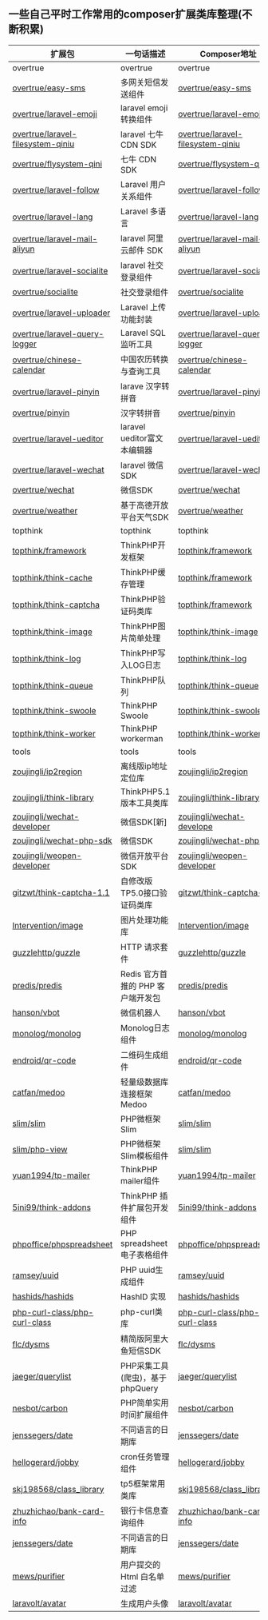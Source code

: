 

## 一些自己平时工作常用的composer扩展类库整理(不断积累)


| **扩展包** | **一句话描述** | **Composer地址** |
| ---- | ---- | ---- | 
| overtrue | overtrue | overtrue | 
| [overtrue/easy-sms](https://github.com/overtrue/easy-sms) | 多网关短信发送组件 | [overtrue/easy-sms](https://packagist.org/packages/overtrue/easy-sms) |
| [overtrue/laravel-emoji](https://github.com/overtrue/laravel-emoji) | laravel emoji 转换组件 | [overtrue/laravel-emoji](https://packagist.org/packages/overtrue/laravel-emoji) |
| [overtrue/laravel-filesystem-qiniu](https://github.com/overtrue/laravel-filesystem-qiniu) | laravel 七牛 CDN SDK | [overtrue/laravel-filesystem-qiniu](https://packagist.org/packages/overtrue/laravel-filesystem-qini) |
| [overtrue/flysystem-qini](https://github.com/overtrue/laravel-filesystem-qiniu) | 七牛 CDN SDK | [overtrue/flysystem-qini](https://packagist.org/packages/overtrue/flysystem-qiniu) |
| [overtrue/laravel-follow](https://github.com/overtrue/laravel-follow) | Laravel 用户关系组件 | [overtrue/laravel-follow](https://packagist.org/packages/overtrue/laravel-follow) |
| [overtrue/laravel-lang](https://github.com/overtrue/laravel-lang) | Laravel 多语言 | [overtrue/laravel-lang](https://packagist.org/packages/overtrue/laravel-lang) |
| [overtrue/laravel-mail-aliyun](https://github.com/overtrue/laravel-mail-aliyun) | laravel 阿里云邮件 SDK | [overtrue/laravel-mail-aliyun](https://packagist.org/packages/overtrue/laravel-mail-aliyun) |
| [overtrue/laravel-socialite](https://github.com/overtrue/laravel-socialite) | laravel 社交登录组件 | [overtrue/laravel-socialite](https://packagist.org/packages/overtrue/laravel-socialite) |
| [overtrue/socialite](https://github.com/overtrue/laravel-socialite) | 社交登录组件 | [overtrue/socialite](https://packagist.org/packages/overtrue/socialite) |
| [overtrue/laravel-uploader](https://github.com/overtrue/laravel-uploader) | Laravel 上传功能封装 | [overtrue/laravel-uploader](https://packagist.org/packages/overtrue/laravel-uploader) |
| [overtrue/laravel-query-logger](https://github.com/overtrue/laravel-query-logger) | Laravel SQL 监听工具 | [overtrue/laravel-query-logger](https://packagist.org/packages/overtrue/laravel-query-logger) |
| [overtrue/chinese-calendar](https://github.com/overtrue/chinese-calendar) | 中国农历转换与查询工具 | [overtrue/chinese-calendar](https://packagist.org/packages/overtrue/chinese-calendar) |
| [overtrue/laravel-pinyin](https://github.com/overtrue/laravel-pinyin) | larave 汉字转拼音 | [overtrue/laravel-pinyin](https://packagist.org/packages/overtrue/laravel-pinyin) |
| [overtrue/pinyin](https://github.com/overtrue/pinyin) | 汉字转拼音 | [overtrue/pinyin](https://packagist.org/packages/overtrue/pinyin) |
| [overtrue/laravel-ueditor](https://github.com/overtrue/laravel-ueditor) | laravel ueditor富文本编辑器 | [overtrue/laravel-ueditor](https://packagist.org/packages/overtrue/laravel-ueditor) |
| [overtrue/laravel-wechat](https://github.com/overtrue/laravel-wechat) | laravel 微信SDK | [overtrue/laravel-wechat](https://packagist.org/packages/overtrue/laravel-wechat) |
| [overtrue/wechat](https://github.com/overtrue/wechat) | 微信SDK | [overtrue/wechat](https://packagist.org/packages/overtrue/wechat) |
| [overtrue/weather](https://github.com/overtrue/weather) | 基于高德开放平台天气SDK | [overtrue/weather](https://packagist.org/packages/overtrue/weather) |
| topthink | topthink | topthink | 
| [topthink/framework](https://github.com/top-think/framework) | ThinkPHP开发框架 | [topthink/framework](https://packagist.org/packages/topthink/framework) |
| [topthink/think-cache](https://github.com/top-think/think-cache) | ThinkPHP缓存管理 | [topthink/framework](https://packagist.org/packages/topthink/think-cache) |
| [topthink/think-captcha](https://github.com/top-think/think-captcha) | ThinkPHP验证码类库 | [topthink/framework](https://packagist.org/packages/topthink/think-captcha) |
| [topthink/think-image](https://github.com/top-think/think-image) | ThinkPHP图片简单处理 | [topthink/think-image](https://packagist.org/packages/topthink/think-image) |
| [topthink/think-log](https://github.com/top-think/think-log) | ThinkPHP写入LOG日志 | [topthink/think-log](https://packagist.org/packages/topthink/think-log) |
| [topthink/think-queue](https://github.com/top-think/think-queue) | ThinkPHP队列 | [topthink/think-queue](https://packagist.org/packages/topthink/think-queue) |
| [topthink/think-swoole](https://github.com/top-think/think-swoole) | ThinkPHP Swoole | [topthink/think-swoole](https://packagist.org/packages/topthink/think-swoole) |
| [topthink/think-worker](https://github.com/top-think/think-worker) | ThinkPHP workerman | [topthink/think-worker](https://packagist.org/packages/topthink/think-worker) |
| tools | tools | tools | 
| [zoujingli/ip2region](https://github.com/zoujingli/ip2region) | 离线版ip地址定位库 | [zoujingli/ip2region](https://packagist.org/packages/zoujingli/ip2region) |
| [zoujingli/think-library](https://github.com/zoujingli/ThinkLibrary) | ThinkPHP5.1 版本工具类库 | [zoujingli/think-library](https://packagist.org/packages/zoujingli/think-library) |
| [zoujingli/wechat-developer](https://github.com/zoujingli/WeChatDeveloper) | 微信SDK[新] | [zoujingli/wechat-develope](https://packagist.org/packages/zoujingli/wechat-developer) |
| [zoujingli/wechat-php-sdk](https://github.com/zoujingli/wechat-php-sdk) | 微信SDK | [zoujingli/wechat-php-sdk](https://packagist.org/packages/zoujingli/wechat-php-sdk) |
| [zoujingli/weopen-developer](https://github.com/zoujingli/WeOpenDeveloper) | 微信开放平台SDK | [zoujingli/weopen-developer](https://packagist.org/packages/zoujingli/weopen-developer) |
| [gitzwt/think-captcha-1.1](https://github.com/gitzwt/think-captcha-1.1) | 自修改版TP5.0接口验证码类库 | [gitzwt/think-captcha-1.1](https://packagist.org/packages/gitzwt/think-captcha-1.1) |
| [Intervention/image](https://github.com/Intervention/image) | 图片处理功能库 | [Intervention/image](https://packagist.org/packages/intervention/image) |
| [guzzlehttp/guzzle](https://github.com/guzzle/guzzle) | HTTP 请求套件 | [guzzlehttp/guzzle](https://packagist.org/packages/guzzlehttp/guzzle)  |
| [predis/predis](https://github.com/nrk/predis) | Redis 官方首推的 PHP 客户端开发包 | [predis/predis](https://packagist.org/packages/predis/predis) |
| [hanson/vbot](https://github.com/Hanson/vbot) | 微信机器人 | [hanson/vbot](https://packagist.org/packages/hanson/vbot) |
| [monolog/monolog](https://github.com/Seldaek/monolog) | Monolog日志组件 | [monolog/monolog](https://packagist.org/packages/monolog/monolog) |
| [endroid/qr-code](https://github.com/endroid/qr-code) | 二维码生成组件 | [endroid/qr-code](https://packagist.org/packages/endroid/qr-code) |
| [catfan/medoo](https://github.com/catfan/Medoo) | 轻量级数据库连接框架 Medoo | [catfan/medoo](https://packagist.org/packages/catfan/medoo) |
| [slim/slim](https://github.com/slimphp/Slim) | PHP微框架 Slim | [slim/slim](https://packagist.org/packages/slim/slim) |
| [slim/php-view](https://github.com/slimphp/PHP-View) | PHP微框架 Slim模板组件 | [slim/slim](https://packagist.org/packages/slim/php-view) |
| [yuan1994/tp-mailer](https://github.com/yuan1994/tp-mailer) | ThinkPHP mailer组件 | [yuan1994/tp-mailer](https://packagist.org/packages/yuan1994/tp-mailer) |
| [5ini99/think-addons](https://github.com/5ini99/think-addons) | ThinkPHP 插件扩展包开发组件 | [5ini99/think-addons](https://packagist.org/packages/5ini99/think-addons) |
| [phpoffice/phpspreadsheet](https://github.com/PHPOffice/PhpSpreadsheet) | PHP spreadsheet电子表格组件 | [phpoffice/phpspreadsheet](https://packagist.org/packages/phpoffice/phpspreadsheet) |
| [ramsey/uuid](https://github.com/ramsey/uuid) | PHP uuid生成组件 | [ramsey/uuid](https://packagist.org/packages/ramsey/uuid) |
| [hashids/hashids](https://github.com/ivanakimov/hashids.php) | HashID 实现 | [hashids/hashids](https://packagist.org/packages/hashids/hashids) |
| [php-curl-class/php-curl-class](https://github.com/php-curl-class/php-curl-class) | php-curl类库 | [php-curl-class/php-curl-class](https://packagist.org/packages/php-curl-class/php-curl-class) |
| [flc/dysms](https://github.com/flc1125/dysms) | 精简版阿里大鱼短信SDK | [flc/dysms](https://packagist.org/packages/flc/dysms) |
| [jaeger/querylist](https://github.com/jae-jae/QueryList) | PHP采集工具(爬虫)，基于phpQuery | [jaeger/querylist](https://packagist.org/packages/jaeger/querylist) |
| [nesbot/carbon](https://github.com/briannesbitt/Carbon) | PHP简单实用时间扩展组件 | [nesbot/carbon](https://packagist.org/packages/nesbot/carbon) |
| [jenssegers/date](https://github.com/jenssegers/date) | 不同语言的日期库 | [jenssegers/date](https://packagist.org/packages/jenssegers/date) |
| [hellogerard/jobby](https://github.com/jobbyphp/jobby) | cron任务管理组件 | [hellogerard/jobby](https://packagist.org/packages/hellogerard/jobby) |
| [skj198568/class_library](https://github.com/skj198568/class_library) | tp5框架常用类库 | [skj198568/class_library](https://packagist.org/packages/skj198568/class_library) |
| [zhuzhichao/bank-card-info](https://github.com/zhuzhichao/bank-card-info) | 银行卡信息查询组件 | [zhuzhichao/bank-card-info](https://packagist.org/packages/zhuzhichao/bank-card-info) |
| [jenssegers/date](https://github.com/jenssegers/date) | 不同语言的日期库 | [jenssegers/date](https://packagist.org/packages/jenssegers/date) |
| [mews/purifier](https://github.com/mewebstudio/Purifier) | 用户提交的 Html 白名单过滤 | [mews/purifier](https://packagist.org/packages/mews/purifier) |
| [laravolt/avatar](https://github.com/aravolt/avatar) | 生成用户头像 | [laravolt/avatar](https://packagist.org/packages/laravolt/avatar) |

